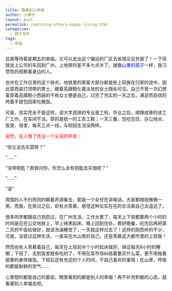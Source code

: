 ```yaml
---
title: 看着别人幸福
author: 小嫦子
layout: post
permalink: /watching-others-happy-living.html
categories:
  - 嫦子专栏
tags:
  - 幸福
---
```

总是等待着星期五的来临，又可以走出这个偏远的厂区去省城见见世面了！一下班就坐上公司的车回到广州，上地铁时差不多七点半了。就像<span style="color: #0000ff;">山里的孩子</span>一样，我习惯性的观察着身边的人。  


  
也许在工作日里的这个钟点，地铁里的乘客大部分都是些上班族在归家的途中，因此穿西装打领带的男士、踢着高跟鞋化着淡妆的女士随处可见。自己不曾一次幻想着穿着高跟鞋小西装的干练女士便是自己，过完了充实的一天之后，满足而自信的挎着手提包回家吃晚饭。

可是，现实完全不是这样，读大学选择的专业是工科，毕业之后，顺理成章的进工厂工作，在车间干活，穿的是统一的工衣工鞋；一天三餐，包吃包住，办公地点、饭堂、宿舍，每天三点一线，与校园生活没两样。

<span style="color: #ff0000;">突然，在人堆了传出一个尖锐的声音</span>：

“你又没去买菜呀？”

“……”

“没带钥匙？那我问你，你怎么会有钥匙去买烟呢？”

“……”

“滚”

周围的人不约而同的朝着声源看去，那是一个女仔在讲电话，大家都相视微微一笑，而我，在笑过之后，却有点羡慕，感觉这种实实在在的生活离自己太遥远了。

很多同学都跟自己抱怨过，在广州生活、工作太累了，每天上下班都要两个小时的时间是花在公交地铁上，早上抹黑起床，晚上回到住处，煮好晚餐，吃完后再把第二天的午饭给做好，就该洗澡睡觉了，一天就这样过去了！这样的抱怨听的不少，可是，没尝过这种生活、一直呆在大山里的自己，还是羡慕这大都市里的上班族！

然而也有人羡慕着自己，每天在上班前半个小时起床就好，保证每天8小时的睡眠；下班了，去到饭堂就有吃的了，不用在菜市场纠结着要买什么菜，更不用拖着疲惫的身体做饭。下班后还有充足的个人时间，干自己喜欢的事情；在山里，呼吸的都是新鲜的空气……

心里想的都是自己的委屈，眼里看到的都是别人的幸福！再不补充积极的心态，就看着别人幸福去吧。